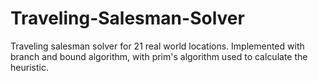 # Traveling-Salesman-Solver
Traveling salesman solver for 21 real world locations. Implemented with branch and bound algorithm, with prim's algorithm used to calculate the heuristic.
